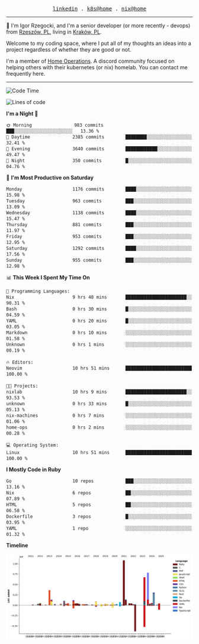 <p align="center">
  <samp>
    <a href="https://www.linkedin.com/in/ajgon">linkedin</a> .
    <a href="https://github.com/deedee-ops/k8s-gitops">k8s@home</a> .
    <a href="https://github.com/deedee-ops/nixlab">nix@home</a>
  </samp>
</p>

----------------------------------------------------------------

:wave: I'm Igor Rzegocki, and I'm a senior developer (or more recently - devops) from [Rzeszów, PL](https://en.wikipedia.org/wiki/Rzesz%C3%B3w), living in [Kraków, PL](https://en.wikipedia.org/wiki/Krak%C3%B3w).

Welcome to my coding space, where I put all of my thoughts an ideas into a project regardless of whether they are good or not.

I'm a member of [Home Operations](https://discord.gg/home-operations). A discord community focused on helping others with their kubernetes (or nix) homelab. You can contact me frequently here.

----------------------------------------------------------------

<!--START_SECTION:waka-->
![Code Time](http://img.shields.io/badge/Code%20Time-673%20hrs%207%20mins-blue)

![Lines of code](https://img.shields.io/badge/From%20Hello%20World%20I%27ve%20Written-4.7%20million%20lines%20of%20code-blue)

**I'm a Night 🦉** 

```text
🌞 Morning                983 commits         ███░░░░░░░░░░░░░░░░░░░░░░   13.36 % 
🌆 Daytime                2385 commits        ████████░░░░░░░░░░░░░░░░░   32.41 % 
🌃 Evening                3640 commits        ████████████░░░░░░░░░░░░░   49.47 % 
🌙 Night                  350 commits         █░░░░░░░░░░░░░░░░░░░░░░░░   04.76 % 
```
📅 **I'm Most Productive on Saturday** 

```text
Monday                   1176 commits        ████░░░░░░░░░░░░░░░░░░░░░   15.98 % 
Tuesday                  963 commits         ███░░░░░░░░░░░░░░░░░░░░░░   13.09 % 
Wednesday                1138 commits        ████░░░░░░░░░░░░░░░░░░░░░   15.47 % 
Thursday                 881 commits         ███░░░░░░░░░░░░░░░░░░░░░░   11.97 % 
Friday                   953 commits         ███░░░░░░░░░░░░░░░░░░░░░░   12.95 % 
Saturday                 1292 commits        ████░░░░░░░░░░░░░░░░░░░░░   17.56 % 
Sunday                   955 commits         ███░░░░░░░░░░░░░░░░░░░░░░   12.98 % 
```


📊 **This Week I Spent My Time On** 

```text
💬 Programming Languages: 
Nix                      9 hrs 48 mins       ███████████████████████░░   90.31 % 
Bash                     0 hrs 30 mins       █░░░░░░░░░░░░░░░░░░░░░░░░   04.59 % 
YAML                     0 hrs 20 mins       █░░░░░░░░░░░░░░░░░░░░░░░░   03.05 % 
Markdown                 0 hrs 10 mins       ░░░░░░░░░░░░░░░░░░░░░░░░░   01.58 % 
Unknown                  0 hrs 1 mins        ░░░░░░░░░░░░░░░░░░░░░░░░░   00.19 % 

🔥 Editors: 
Neovim                   10 hrs 51 mins      █████████████████████████   100.00 % 

🐱‍💻 Projects: 
nixlab                   10 hrs 9 mins       ███████████████████████░░   93.53 % 
unknown                  0 hrs 33 mins       █░░░░░░░░░░░░░░░░░░░░░░░░   05.13 % 
nix-machines             0 hrs 7 mins        ░░░░░░░░░░░░░░░░░░░░░░░░░   01.06 % 
home-ops                 0 hrs 2 mins        ░░░░░░░░░░░░░░░░░░░░░░░░░   00.28 % 

💻 Operating System: 
Linux                    10 hrs 51 mins      █████████████████████████   100.00 % 
```

**I Mostly Code in Ruby** 

```text
Go                       10 repos            ███░░░░░░░░░░░░░░░░░░░░░░   13.16 % 
Nix                      6 repos             ██░░░░░░░░░░░░░░░░░░░░░░░   07.89 % 
HTML                     5 repos             ██░░░░░░░░░░░░░░░░░░░░░░░   06.58 % 
Dockerfile               3 repos             █░░░░░░░░░░░░░░░░░░░░░░░░   03.95 % 
YAML                     1 repo              ░░░░░░░░░░░░░░░░░░░░░░░░░   01.32 % 
```



**Timeline**

![Lines of Code chart](https://raw.githubusercontent.com/ajgon/ajgon/master/assets/bar_graph.png)


<!--END_SECTION:waka-->
